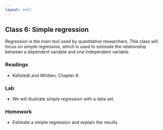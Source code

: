 ```yaml
---
layout: null
---
```


## Class 6: Simple regression

Regression is the main tool used by quantitative researchers.
This class will focus on simple regression, which is used to estimate the relationship between a dependent variable and one independent variable.

### Readings
- Kellstedt and Whitten, Chapter 8.

### Lab
- We will illustrate simple regression with a data set.

### Homework
- Estimate a simple regression and explain the results.
